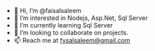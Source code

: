 - 👋 Hi, I’m @faisalsaleem
- 👀 I’m interested in Nodejs, Asp.Net, Sql Server
- 🌱 I’m currently learning Sql Server
- 💞️ I’m looking to collaborate on projects.
- 📫 Reach me at fysalsaleem@gmail.com

<!---
faisalsaleem/faisalsaleem is a ✨ special ✨ repository because its `README.md` (this file) appears on your GitHub profile.
You can click the Preview link to take a look at your changes.
--->
